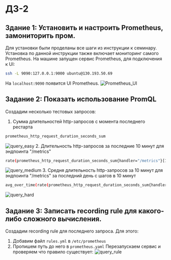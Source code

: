# ДЗ-2
## Здание 1: Установить и настроить Prometheus, замониторить пром.

Для установки были проделаны все шаги из инструкции к семинару. Установка по данной инструкции также включает мониторинг самого Prometheus.
На машине запущен сервис Prometheus, для подключения к UI:
```bash
ssh -L 9090:127.0.0.1:9000 ubuntu@130.193.50.69
```
На `localhost:9090` появится UI Prometheus.
![Prometheus_UI](Prometheus_UI.png)

## Задание 2: Показать использование PromQL

Создадим несколько тестовых запросов:
1. Сумма длительностей http-запросов с момента последнего рестарта
```bash
prometheus_http_request_duration_seconds_sum
```
![query_easy](pics/query_easy.pnd)
2. Длительность http-запросов за последние 10 минут для эндпоинта "/metrics"
```bash
rate(prometheus_http_request_duration_seconds_sum{handler="/metrics"}[10m])
```
![query_medium](pics/query_medium.pnd)
3. Средня длительность http-запросов за 10 минут для эндпоинта "/metrics" за последний день c шагов в 10 минут
```bash
avg_over_time(rate(prometheus_http_request_duration_seconds_sum{handler="/metrics"}[10m])[1d:10m])
```
![query_hard](pics/query_hard.pnd)


## Задание 3: Записать recording rule для какого-либо сложного вычисления.

Создадим recording rule для последнего запроса. Для этого:
1. Добавим файл `rules.yml` в `/etc/prometheus`
2. Пропишем путь до него в `prometheus.yaml`
Перезапускаем сервис и проверяем что правило существует:
![query_rule](pics/query_rules.pnd)